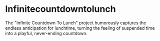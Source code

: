 # Infinitecountdowntolunch
The "Infinite Countdown To Lunch" project humorously captures the endless anticipation for lunchtime, turning the feeling of suspended time into a playful, never-ending countdown.
